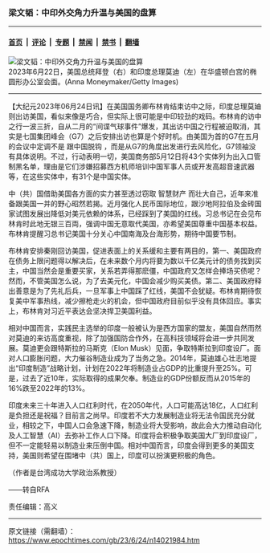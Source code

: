 ### 梁文韬：中印外交角力升温与美国的盘算

---

#### [首页](../../../..?n14021984) &nbsp;|&nbsp; [评论](../../../../../epoch-comment?n14021984) &nbsp;|&nbsp; [专题](../../../../../epoch-special?n14021984) &nbsp;|&nbsp; [禁闻](../../../../../epoch-news?n14021984) &nbsp;|&nbsp; [禁书](../../../../../books?n14021984) &nbsp;|&nbsp; [翻墙](https://github.com/gfw-breaker/nogfw/blob/master/README.md?n14021984)


<div><img alt="梁文韬：中印外交角力升温与美国的盘算" class="attachment-djy_600_400 size-djy_600_400 wp-post-image" src="https://i.epochtimes.com/assets/uploads/2023/06/id14022003-GettyImages-1500627379-.jpeg"/>
<div class="caption">
 2023年6月22日，美国总统拜登（右）和印度总理莫迪（左）在华盛顿白宫的椭圆形办公室会面。(Anna Moneymaker/Getty Images)
</div></div><hr/><div class="post_content" id="artbody" itemprop="articleBody">
 <!-- article content begin -->
 <p>
  【大纪元2023年06月24日讯】在美国国务卿布林肯结束访中之际，印度总理莫廸则出访美国，看似来像是巧合，但实际上很可能是中印较劲的戏码。布林肯的访中之行一波三折，自从二月的“间谍气球事件”爆发，其出访中国之行程被迫取消，其实是七国集团峰会（G7）之后安排出访也算是个好时机。由美国为首的G7在五月的会议中定调不是
  <ok href="https://www.epochtimes.com/gb/tag/%E8%B7%9F%E4%B8%AD%E5%9B%BD%E8%84%B1%E9%92%A9.html">
   跟中国脱钩
  </ok>
  ，而是从G7的角度出发进行去风险化，G7领袖没有具体说明。不过，行动表明一切，美国商务部5月12日将43个实体列为出入口管制黑名单，理由是它们涉嫌招募西方机师培训中国军事人员或开发高超音速武器等，在这些实体中，有31个是中国实体。
 </p>
 <p>
  中（共）国借助美国各方面的实力甚至透过窃取
  <ok href="https://www.epochtimes.com/gb/tag/%E6%99%BA%E6%85%A7%E8%B4%A2%E4%BA%A7.html">
   智慧财产
  </ok>
  而壮大自己，近年来准备跟美国一并的野心昭然若揭。近月强化人民币国际地位，跟沙地阿拉伯及金砖国家试图发展出降低对美元依赖的体系，已经踩到了美国的红线。习总书记在会见布林肯时此地无银三百両，强调中国无意取代美国，亦希望美国尊重中国基本权益。布林肯提醒习总书记美国十分关心中国南海及台海形势，期待中国要节制。
 </p>
 <p>
  布林肯安排秦刚回访美国，促进表面上的关系缓和主要有两目的，第一、美国政府在债务上限问题得以解决后，在未来数个月内将要为数以千亿美元计的债务找到买主，中国当然会是重要买家，关系若弄得那麽僵，中国政府又怎样会捧场买债呢？然而，不管美国怎么说，为了去美元化，中国会减少购买美债。第二、美国政府释出善意是为了先礼后兵，一旦军事上中国踩了红线，美国不会犹疑。布林肯期待恢复美中军事热线，减少擦枪走火的机会，但中国政府目前似乎没有具体回应。事实上，布林肯对习近平表达会坚决捍卫美国利益。
 </p>
 <p>
  相对中国而言，实践民主选举的印度一般被认为是西方国家的盟友，美国自然而然对莫迪的来访高度重视，除了加强国防合作外，在高科技领域将会进一步共同发展。莫迪更会跟特斯拉的马斯克（Elon Musk）见面，争取特斯拉到印度设厂。面对人口膨胀问题，大力催谷制造业成为了当务之急。2014年，莫迪雄心壮志地提出“印度制造”战略计划，计划在2022年将制造业占GDP的比重提升至25%。可是，过去了近10年，实际取得的成果欠奉。制造业的GDP份额反而从2015年的16%跌至2022年的13%。
 </p>
 <p>
  印度未来三十年进入人口红利时代，在2050年代，人口可能高达18亿，人口红利是负担还是祝福？目前言之尚早。印度若不大力发展制造业将无法令国民充分就业，相较之下，中国人口会急速下降，制造业将大受影响，故此会大力推动自动化及人工智慧（AI）去弥补工作人口下降。印度将会积极争取美国大厂到印度设厂，但不一定能轻易以制造业来压倒中国。相对中国而言，印度会得到更多的美国支持，美国则希望在围堵中（共）国上，印度可以扮演更积极的角色。
 </p>
 <p>
  （作者是台湾成功大学政治系教授）
 </p>
 <p>
  ——转自RFA
 </p>
 <p>
  责任编辑：高义
 </p>
 <!-- article content end -->
 <div id="below_article_ad">
 </div>
</div>


---

原文链接（需翻墙）：https://www.epochtimes.com/gb/23/6/24/n14021984.htm